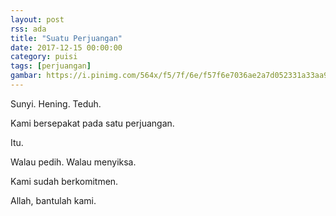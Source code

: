 ```yaml
---
layout: post
rss: ada
title: "Suatu Perjuangan"
date: 2017-12-15 00:00:00
category: puisi
tags: [perjuangan]
gambar: https://i.pinimg.com/564x/f5/7f/6e/f57f6e7036ae2a7d052331a33aa9a114--wallpaper-art-misaki.jpg
---
```


Sunyi. Hening. Teduh.

Kami bersepakat pada satu perjuangan.

Itu.

Walau pedih. Walau menyiksa.

Kami sudah berkomitmen.

Allah, bantulah kami.